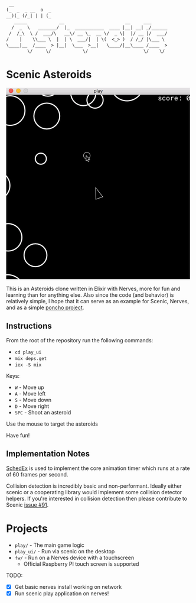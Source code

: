 ```
 __
(_  _  _ __  o  _ 
__)(_ (/_| | | (_ 
   _____            __                       __     ___
  /  _  \   _______/  |_  ___________  ____ |__| __| _/______
 /  /_\  \ /  ___/\   __\/ __ \_  __ \/  _ \|  |/ __ |/  ___/
/    |    \\___ \  |  | \  ___/|  | \(  <_> )  / /_/ |\___ \ 
\____|__  /____  > |__|  \___  >__|   \____/|__\____ /____  >
        \/     \/            \/                     \/    \/ 
```

# Scenic Asteroids

![Demo of Gameplay](game_demo.gif)

This is an Asteroids clone written in Elixir with Nerves, more for fun and
learning than for anything else. Also since the code (and behavior) is
relatively simple, I hope that it can serve as an example for Scenic, Nerves,
and as a simple [poncho
project](https://embedded-elixir.com/post/2017-05-19-poncho-projects/).

## Instructions

From the root of the repository run the following commands:
* `cd play_ui`
* `mix deps.get`
* `iex -S mix`

Keys:
* `W` - Move up
* `A` - Move left
* `S` - Move down
* `D` - Move right
* `SPC` - Shoot an asteroid

Use the mouse to target the asteroids

Have fun!

## Implementation Notes

[SchedEx](https://github.com/SchedEx/SchedEx) is used to implement the core
animation timer which runs at a rate of 60 frames per second.

Collision detection is incredibly basic and non-performant. Ideally either
scenic or a cooperating library would implement some collision detector helpers.
If you're interested in collision detection then please contribute to Scenic
[issue #91](https://github.com/boydm/scenic/issues/91).

# Projects

* `play/` - The main game logic
* `play_ui/` - Run via scenic on the desktop
* `fw/` - Run on a Nerves device with a touchscreen
  * Official Raspberry PI touch screen is supported

TODO:
* [x] Get basic nerves install working on network
* [x] Run scenic play application on nerves!
